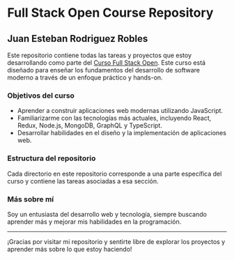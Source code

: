 # Full Stack Open Course Repository

## Juan Esteban Rodriguez Robles

Este repositorio contiene todas las tareas y proyectos que estoy desarrollando como parte del [Curso Full Stack Open](https://fullstackopen.com/es/). Este curso está diseñado para enseñar los fundamentos del desarrollo de software moderno a través de un enfoque práctico y hands-on.

### Objetivos del curso
- Aprender a construir aplicaciones web modernas utilizando JavaScript.
- Familiarizarme con las tecnologías más actuales, incluyendo React, Redux, Node.js, MongoDB, GraphQL y TypeScript.
- Desarrollar habilidades en el diseño y la implementación de aplicaciones web.

### Estructura del repositorio
Cada directorio en este repositorio corresponde a una parte específica del curso y contiene las tareas asociadas a esa sección.

### Más sobre mí
Soy un entusiasta del desarrollo web y tecnología, siempre buscando aprender más y mejorar mis habilidades en la programación.

---

¡Gracias por visitar mi repositorio y sentirte libre de explorar los proyectos y aprender más sobre lo que estoy haciendo!
